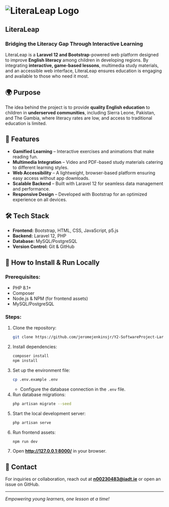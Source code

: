 # ![LiteraLeap Logo](literaleap/public/images/favicon.ico)

## LiteraLeap

### Bridging the Literacy Gap Through Interactive Learning

LiteraLeap is a **Laravel 12 and Bootstrap**-powered web platform designed to improve **English literacy** among children in developing regions. By integrating **interactive, game-based lessons**, multimedia study materials, and an accessible web interface, LiteraLeap ensures education is engaging and available to those who need it most.

## 🌍 Purpose

The idea behind the project is to provide **quality English education** to children in **underserved communities**, including Sierra Leone, Pakistan, and The Gambia, where literacy rates are low, and access to traditional education is limited.

## 🚀 Features

- **Gamified Learning** – Interactive exercises and animations that make reading fun.
- **Multimedia Integration** – Video and PDF-based study materials catering to different learning styles.
- **Web Accessibility** – A lightweight, browser-based platform ensuring easy access without app downloads.
- **Scalable Backend** – Built with Laravel 12 for seamless data management and performance.
- **Responsive Design** – Developed with Bootstrap for an optimized experience on all devices.

## 🛠️ Tech Stack

- **Frontend:** Bootstrap, HTML, CSS, JavaScript, p5.js
- **Backend:** Laravel 12, PHP
- **Database:** MySQL/PostgreSQL
- **Version Control:** Git & GitHub

## 🎯 How to Install & Run Locally

### Prerequisites:

- PHP 8.1+
- Composer
- Node.js & NPM (for frontend assets)
- MySQL/PostgreSQL

### Steps:

1. Clone the repository:
   ```sh
   git clone https://github.com/jeromejenkinsjr/Y2-SoftwareProject-Laravel
   ```
2. Install dependencies:
   ```sh
   composer install
   npm install
   ```
3. Set up the environment file:
   ```sh
   cp .env.example .env
   ```
   - Configure the database connection in the `.env` file.
4. Run database migrations:
   ```sh
   php artisan migrate --seed
   ```
5. Start the local development server:
   ```sh
   php artisan serve
   ```
6. Run frontend assets:
   ```sh
   npm run dev
   ```
7. Open **http://127.0.0.1:8000/** in your browser.

## 📧 Contact

For inquiries or collaboration, reach out at **n00230483@iadt.ie** or open an issue on GitHub.

---

_Empowering young learners, one lesson at a time!_
